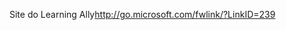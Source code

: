 <Token xmlns:xlink="http://www.w3.org/1999/xlink"><externalLink xmlns="http://ddue.schemas.microsoft.com/authoring/2003/5"><linkText>Site do Learning Ally</linkText><linkUri>http://go.microsoft.com/fwlink/?LinkID=239</linkUri></externalLink></Token>

<!--HONumber=May16_HO2-->


